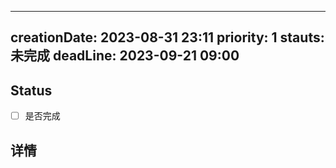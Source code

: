 
---
creationDate: 2023-08-31 23:11
priority: 1
stauts: 未完成
deadLine: 2023-09-21 09:00
---
## Status
- [ ] 是否完成

## 详情